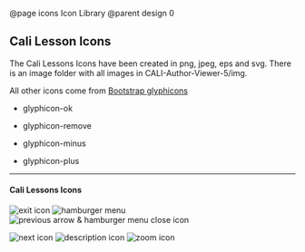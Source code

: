 @page icons Icon Library
@parent design 0

## Cali Lesson Icons

The Cali Lessons Icons have been created in png, jpeg, eps and svg. There is an image folder with all images in CALI-Author-Viewer-5/img.

All other icons come from [Bootstrap glyphicons](https://glyphicons.bootstrapcheatsheets.com/)

* glyphicon-ok

* glyphicon-remove

* glyphicon-minus

* glyphicon-plus


---

#### Cali Lessons Icons

![exit icon](https://image.ibb.co/gUEWzH/exit.png "exit.png")
![hamburger menu](https://image.ibb.co/c1iPKH/hamburger_menu_128px.png "hamburger-menu.png")
![previous arrow & hamburger menu close icon](https://image.ibb.co/m41deH/arrow_previous_128px.png "arrow-previous.png")

![next icon](https://image.ibb.co/kGAFRx/arrow_next_128px.png "arrow-next.png")
![description icon](https://image.ibb.co/htsMud/description.jpg "description.png")
![zoom icon](https://image.ibb.co/bN0Vny/zoom.jpg "zoom.png")